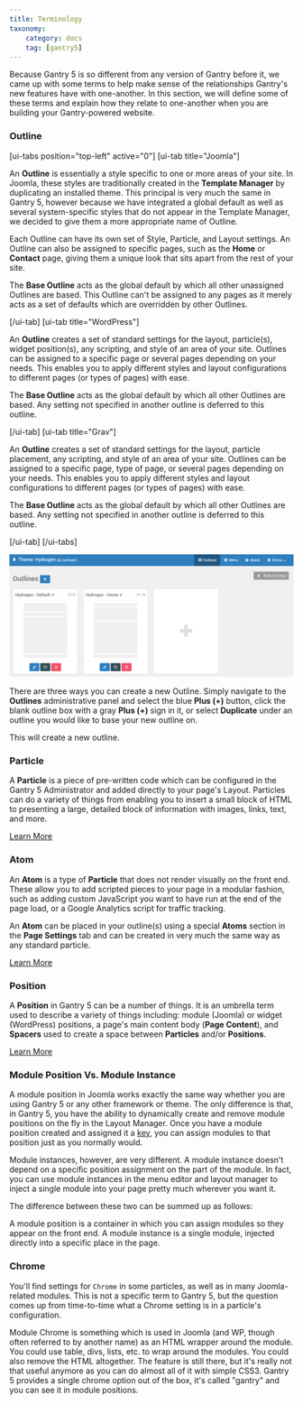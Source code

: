 ```yaml
---
title: Terminology
taxonomy:
    category: docs
    tag: [gantry5]
---
```


Because Gantry 5 is so different from any version of Gantry before it, we came up with some terms to help make sense of the relationships Gantry's new features have with one-another. In this section, we will define some of these terms and explain how they relate to one-another when you are building your Gantry-powered website.

### Outline

[ui-tabs position="top-left" active="0"]
[ui-tab title="Joomla"]

An **Outline** is essentially a style specific to one or more areas of your site. In Joomla, these styles are traditionally created in the **Template Manager** by duplicating an installed theme. This principal is very much the same in Gantry 5, however because we have integrated a global default as well as several system-specific styles that do not appear in the Template Manager, we decided to give them a more appropriate name of Outline.

Each Outline can have its own set of Style, Particle, and Layout settings. An Outline can also be assigned to specific pages, such as the **Home** or **Contact** page, giving them a unique look that sits apart from the rest of your site.

The **Base Outline** acts as the global default by which all other unassigned Outlines are based. This Outline can't be assigned to any pages as it merely acts as a set of defaults which are overridden by other Outlines.

[/ui-tab]
[ui-tab title="WordPress"]

An **Outline** creates a set of standard settings for the layout, particle(s), widget position(s), any scripting, and style of an area of your site. Outlines can be assigned to a specific page or several pages depending on your needs. This enables you to apply different styles and layout configurations to different pages (or types of pages) with ease.

The **Base Outline** acts as the global default by which all other Outlines are based. Any setting not specified in another outline is deferred to this outline.

[/ui-tab]
[ui-tab title="Grav"]

An **Outline** creates a set of standard settings for the layout, particle placement, any scripting, and style of an area of your site. Outlines can be assigned to a specific page, type of page, or several pages depending on your needs. This enables you to apply different styles and layout configurations to different pages (or types of pages) with ease.

The **Base Outline** acts as the global default by which all other Outlines are based. Any setting not specified in another outline is deferred to this outline.

[/ui-tab]
[/ui-tabs]

![Creating a Outline](getting_started_3.png?classes=shadow,border)

There are three ways you can create a new Outline. Simply navigate to the **Outlines** administrative panel and select the blue **Plus (+)** button, click the blank outline box with a gray **Plus (+)** sign in it, or select **Duplicate** under an outline you would like to base your new outline on.

This will create a new outline.

### Particle

A **Particle** is a piece of pre-written code which can be configured in the Gantry 5 Administrator and added directly to your page's Layout. Particles can do a variety of things from enabling you to insert a small block of HTML to presenting a large, detailed block of information with images, links, text, and more.

<a href="../particles/particles" class="button"><i class="fa fa-fw fa-graduation-cap"></i> Learn More</a>

### Atom

An **Atom** is a type of **Particle** that does not render visually on the front end. These allow you to add scripted pieces to your page in a modular fashion, such as adding custom JavaScript you want to have run at the end of the page load, or a Google Analytics script for traffic tracking.

An **Atom** can be placed in your outline(s) using a special **Atoms** section in the **Page Settings** tab and can be created in very much the same way as any standard particle.

<a href="../particles/particles#atoms" class="button"><i class="fa fa-fw fa-graduation-cap"></i> Learn More</a>

### Position

A **Position** in Gantry 5 can be a number of things. It is an umbrella term used to describe a variety of things including: module (Joomla) or widget (WordPress) positions, a page's main content body (**Page Content**), and **Spacers** used to create a space between **Particles** and/or **Positions**.

<a href="../particles/particles#positions" class="button"><i class="fa fa-fw fa-graduation-cap"></i> Learn More</a>

### Module Position Vs. Module Instance

A module position in Joomla works exactly the same way whether you are using Gantry 5 or any other framework or theme. The only difference is that, in Gantry 5, you have the ability to dynamically create and remove module positions on the fly in the Layout Manager. Once you have a module position created and assigned it a [key](../../particles/position#settings), you can assign modules to that position just as you normally would.

Module instances, however, are very different. A module instance doesn't depend on a specific position assignment on the part of the module. In fact, you can use module instances in the menu editor and layout manager to inject a single module into your page pretty much wherever you want it.

The difference between these two can be summed up as follows:

A module position is a container in which you can assign modules so they appear on the front end. A module instance is a single module, injected directly into a specific place in the page.

### Chrome

You'll find settings for `Chrome` in some particles, as well as in many Joomla-related modules. This is not a specific term to Gantry 5, but the question comes up from time-to-time what a Chrome setting is in a particle's configuration.

Module Chrome is something which is used in Joomla (and WP, though often referred to by another name) as an HTML wrapper around the module. You could use table, divs, lists, etc. to wrap around the modules. You could also remove the HTML altogether. The feature is still there, but it's really not that useful anymore as you can do almost all of it with simple CSS3. Gantry 5 provides a single chrome option out of the box, it's called "gantry" and you can see it in module positions.
